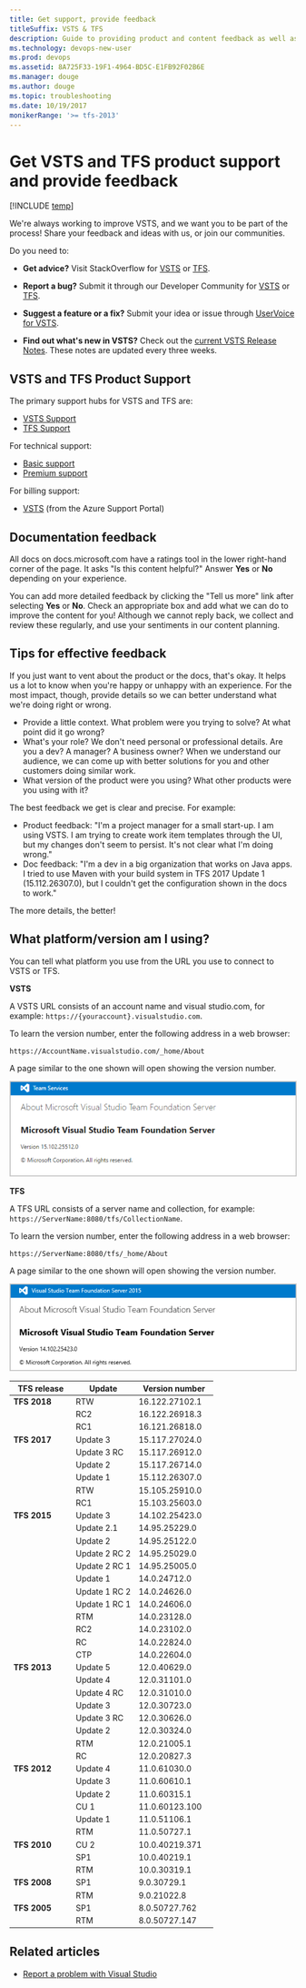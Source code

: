 ```yaml
---
title: Get support, provide feedback
titleSuffix: VSTS & TFS
description: Guide to providing product and content feedback as well as accessing support resources in Visual Studio Team Services & Team Foundation Server  
ms.technology: devops-new-user
ms.prod: devops
ms.assetid: 8A725F33-19F1-4964-BD5C-E1FB92F02B6E  
ms.manager: douge
ms.author: douge
ms.topic: troubleshooting
ms.date: 10/19/2017
monikerRange: '>= tfs-2013'
---
```


# Get VSTS and TFS product support and provide feedback

[!INCLUDE [temp](../work/_shared/dev15-version-header.md)] 

We're always working to improve VSTS, and we want you to be part of the process! Share your feedback and ideas with us, or join our communities.

Do you need to:

* **Get advice?** Visit StackOverflow for [VSTS](http://stackoverflow.com/questions/tagged/vsts) or [TFS](http://stackoverflow.com/questions/tagged/tfs).

* **Report a bug?** Submit it through our Developer Community for [VSTS](https://developercommunity.visualstudio.com/spaces/21/index.html) or [TFS](https://developercommunity.visualstudio.com/spaces/22/index.html).

* **Suggest a feature or a fix?** Submit your idea or issue through [UserVoice for VSTS](https://visualstudio.uservoice.com/forums/330519-team-services).

* **Find out what's new in VSTS?** Check out the [current VSTS Release Notes](https://visualstudio.microsoft.com/team-services/release-notes/). These notes are updated every three weeks.

## VSTS and TFS Product Support

The primary support hubs for VSTS and TFS are:

* [VSTS Support](https://visualstudio.microsoft.com/team-services/support/)
* [TFS Support](https://visualstudio.microsoft.com/team-services/tfs-support/)

For technical support:

* [Basic support](https://support.microsoft.com/oas/default.aspx?prid=15339)
* [Premium support](https://support.microsoft.com/oas/default.aspx?prid=15367)

For billing support:

* [VSTS](https://portal.azure.com/#blade/Microsoft_Azure_Support/HelpAndSupportBlade) (from the Azure Support Portal)

## Documentation feedback

All docs on docs.microsoft.com have a ratings tool in the lower right-hand corner of the page. It asks "Is this content helpful?" Answer **Yes** or **No** depending on your experience.

You can add more detailed feedback by clicking the "Tell us more" link after selecting **Yes** or **No**. Check an appropriate box and add what we can do to improve the content for you! Although we cannot reply back, we collect and review these regularly, and use your sentiments in our content planning.

## Tips for effective feedback

If you just want to vent about the product or the docs, that's okay. It helps us a lot to know when you're happy or unhappy with an experience. For the most impact, though, provide details so we can better understand what we're doing right or wrong.

* Provide a little context. What problem were you trying to solve? At what point did it go wrong?
* What's your role? We don't need personal or professional details. Are you a dev? A manager? A business owner? When we understand our audience, we can come up with better solutions for you and other customers doing similar work.
* What version of the product were you using? What other products were you using with it?

The best feedback we get is clear and precise. For example:

* Product feedback: "I'm a project manager for a small start-up. I am using VSTS. I am trying to create work item templates through the UI, but my changes don't seem to persist. It's not clear what I'm doing wrong."
* Doc feedback: "I'm a dev in a big organization that works on Java apps. I tried to use Maven with your build system in TFS 2017 Update 1 (15.112.26307.0), but I couldn't get the configuration shown in the docs to work."

The more details, the better!

<a id="platform-version" />

## What platform/version am I using? 

You can tell what platform you use from the URL you use to connect to VSTS or TFS. 

**VSTS**

A VSTS URL consists of an account name and visual studio.com, for example: ```https://{youraccount}.visualstudio.com```.  

To learn the version number, enter the following address in a web browser:
```
https://AccountName.visualstudio.com/_home/About
```
A page similar to the one shown will open showing the version number.

<img src="../_img/version-team-services.png" alt="VSTS About page, version number" style="border: 1px solid #CCCCCC;" />

**TFS**

A TFS URL consists of a server name and collection, for example: ```https://ServerName:8080/tfs/CollectionName```.

To learn the version number, enter the following address in a web browser:
```
https://ServerName:8080/tfs/_home/About
```
A page similar to the one shown will open showing the version number.

<img src="../_img/version-tfs.png" alt="TFS About page, version number" style="border: 1px solid #CCCCCC;" />

|&#160;&#160;TFS release&#160;&#160;|&#160;&#160;Update&#160;&#160;|&#160;&#160;Version number&#160;&#160;|
|-------------|--------|----------------|
|**TFS 2018**  | RTW | 16.122.27102.1 |
|  | RC2 | 16.122.26918.3 |
|  | RC1 | 16.121.26818.0 |
|**TFS 2017**  | Update 3 | 15.117.27024.0 |
|  | Update 3 RC | 15.117.26912.0 |
|  | Update 2 | 15.117.26714.0 |
|  | Update 1 | 15.112.26307.0 |
|  | RTW | 15.105.25910.0 |
|  | RC1 | 15.103.25603.0 | 
|**TFS 2015**   | Update 3 | 14.102.25423.0 | 
|  | Update 2.1 | 14.95.25229.0  | 
|   | Update 2  | 14.95.25122.0  | 
|   | Update 2 RC 2  | 14.95.25029.0  | 
|   | Update 2 RC 1  | 14.95.25005.0  | 
|   | Update 1  | 14.0.24712.0  | 
|   | Update 1 RC 2  | 14.0.24626.0  | 
|   | Update 1 RC 1  | 14.0.24606.0  | 
|   | RTM  | 14.0.23128.0  | 
|   | RC2  | 14.0.23102.0  | 
|   | RC  | 14.0.22824.0  | 
|   | CTP  | 14.0.22604.0  | 
| **TFS 2013**  | Update 5  | 12.0.40629.0 | 
|   | Update 4  | 12.0.31101.0 | 	
|   | Update 4 RC  | 12.0.31010.0 | 	
|   | Update 3  | 12.0.30723.0 | 
|   | Update 3 RC | 12.0.30626.0 | 
|   | Update 2  | 12.0.30324.0 | 
|   | RTM  | 12.0.21005.1 | 
|   | RC  | 12.0.20827.3 | 
| **TFS 2012**  | Update 4  | 11.0.61030.0| 
|   | Update 3  | 11.0.60610.1 | 
|   | Update 2 | 11.0.60315.1 | 
|   | CU 1  | 11.0.60123.100 | 
|   | Update 1  | 11.0.51106.1| 
|   | RTM   | 11.0.50727.1 | 
| **TFS 2010** |  CU 2  | 10.0.40219.371 | 
|   | SP1  | 10.0.40219.1| 
|   | RTM   | 10.0.30319.1| 
| **TFS 2008**|  SP1  | 9.0.30729.1 | 
|           | RTM   | 9.0.21022.8| 
| **TFS 2005** | SP1    | 8.0.50727.762| 
|          |  RTM  | 8.0.50727.147| 

## Related articles

* [Report a problem with Visual Studio](https://docs.microsoft.com/visualstudio/ide/how-to-report-a-problem-with-visual-studio-2017)
